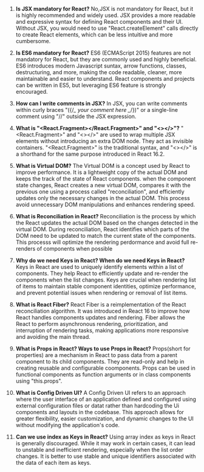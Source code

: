 1. **Is JSX mandatory for React?**
   No,JSX is not mandatory for React, but it is highly recommended and widely used. JSX provides a more readable and expressive syntax for defining React components and their UI. Without JSX, you would need to use "React.createElement" calls directly to create React elements, which can be less intuitive and more cumbersome.

2. **Is ES6 mandatory for React?**
   ES6 (ECMAScript 2015) features are not mandatory for React, but they are commonly used and highly beneficial. ES6 introduces modern Javascript suntax, arrow functions, classes, destructuring, and more, making the code readable, cleaner, more maintainable and easier to understand. React components and projects can be written in ES5, but leveraging ES6 feature is strongly encouraged.

3. **How can I write comments in JSX?**
   In JSX, you can write comments within curly braces "({/*_ your comment here _*/})" or a single-line comment using "//" outside the JSX expression.

4. **What is "<React.Fragment></React.Fragment>" and "<></>"?**
   "<React.Fragment>" and "<></>" are used to wrap multiple JSX elements without introducing an extra DOM node. They act as invisible containers. "<React.Fragment>" is the traditional syntax, and "<></>" is a shorthand for the same purpose introduced in React 16.2.

5. **What is Virtual DOM?**
   The Virtual DOM is a concept used by React to improve performance. It is a lightweight copy of the actual DOM and keeps the track of the state of React components. when the component state changes, React creates a new virtual DOM, compares it with the previous one using a process called "reconciliation", and efficiently updates only the necessary changes in the actual DOM. This process avoid unnecessary DOM manipulations and enhances rendering speed.

6. **What is Reconciliation in React?**
   Reconciliation is the process by which the React updates the actual DOM based on the changes detected in the virtual DOM. During reconciliation, React identifies which parts of the DOM need to be updated to match the current state of the components. This processs will optimize the rendering perdormance and avoid full re-renders of components when possible

7. **Why do we need Keys in React? When do we need Keys in React?**
   Keys in React are used to uniquely identify elements within a list of components. They help React to efficiently update and re-render the components when the list changes. Keys are crucial when rendering list of items to maintain stable component identities, optimize performance, and prevent potential issues when rendering or removal of list items.

8. **What is React Fiber?**
   React Fiber is a reimplementation of the React reconciliation algorithm. It was introduced in React 16 to improve how React handles components updates and rendering. Fiber allows the React to perform asynchronous rendering, prioritization, and interruption of rendering tasks, making applications more responsive and avoiding the main thread.

9. **What is Props in React? Ways to use Props in React?**
   Props(short for properties) are a mechanism in React to pass data from a parent component to its child components. They are read-only and help in creating reusable and configurable coomponents. Props can be used in functional components as function arguments or in class components using "this.props".

10. **What is Config Driven UI?**
       A Config Driven UI refers to an approach where the user interface of an application defined and configured using external configuration files or datat rather than hardcoding the Ui components and layouts in the codebase. This approach allows for greater flexibility, easier customization, and dynamic changes to the UI without modifying the application's code.

11. **Can we use index as Keys in React?**
    Using array index as keys in React is generally discouraged. While it may work in certain cases, it can lead to unstable and inefficient rendering, especially when the list order changes. It is better to use stable and unique identifiers associated with the data of each item as keys.
